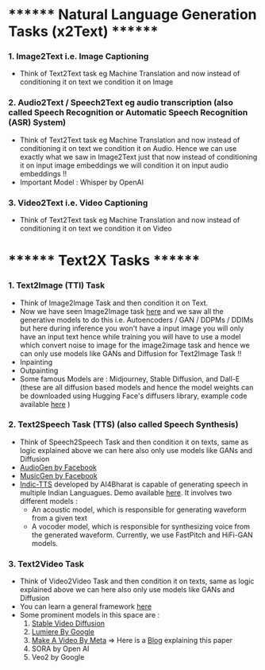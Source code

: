 # ****** Natural Language Generation Tasks (x2Text) ******

### 1. Image2Text i.e. Image Captioning
- Think of Text2Text task eg Machine Translation and now instead of conditioning it on text we condition it on Image

### 2. Audio2Text / Speech2Text eg audio transcription (also called Speech Recognition or Automatic Speech Recognition (ASR) System)
- Think of Text2Text task eg Machine Translation and now instead of conditioning it on text we condition it on Audio. Hence we can use exactly what we saw in Image2Text just that now instead of conditioning it on input image embeddings we will condition it on input audio embeddings !!
- Important Model : Whisper by OpenAI

### 3. Video2Text i.e. Video Captioning
- Think of Text2Text task eg Machine Translation and now instead of conditioning it on text we condition it on Video

# ****** Text2X Tasks ******

### 1. Text2Image (TTI) Task
- Think of Image2Image Task and then condition it on Text.
- Now we have seen Image2Image task [here](https://levelup.gitconnected.com/image-data-augmentation-techniques-d9323f22153f) and we saw all the generative models to do this i.e. Autoencoders / GAN / DDPMs / DDIMs but here during inference you won't have a input image you will only have an input text hence while training you will have to use a model which convert noise to image for the image2image task and hence we can only use models like GANs and Diffusion for Text2Image Task !!
- Inpainting
- Outpainting
- Some famous Models are : Midjourney, Stable Diffusion, and Dall-E (these are all diffusion based models and hence the model weights can be downloaded using Hugging Face's diffusers library, example code available [here](https://github.com/khetansarvesh/multimodal_ai/blob/main/cross_modal/txt2img_hf.ipynb) )

### 2. Text2Speech Task (TTS) (also called Speech Synthesis)
- Think of Speech2Speech Task and then condition it on texts, same as logic explained above we can here also only use models like GANs and Diffusion
- [AudioGen by Facebook](https://arxiv.org/pdf/2209.15352.pdf)
- [MusicGen by Facebook](https://arxiv.org/pdf/2306.05284.pdf)
- [Indic-TTS](https://ai4bharat.iitm.ac.in/indic-text-to-speech/) developed by AI4Bharat is capable of generating speech in multiple Indian Languagues. Demo available [here](https://models.ai4bharat.org/#/tts). It involves two different models :
  - An acoustic model, which is responsible for generating waveform from a given text
  - A vocoder model, which is responsible for synthesizing voice from the generated waveform. Currently, we use FastPitch and HiFi-GAN models.

  
### 3. Text2Video Task
- Think of Video2Video Task and then condition it on texts, same as logic explained above we can here also only use models like GANs and Diffusion
- You can learn a general framework [here](https://www.youtube.com/watch?v=0K56LA821ys)
- Some prominent models in this space are :
  1. [Stable Video Diffusion](https://stability.ai/news/stable-video-diffusion-open-ai-video-model)
  2. [Lumiere By Google](https://www.youtube.com/watch?v=Pl8BET_K1mc)
  3. [Make A Video By Meta](https://makeavideo.studio/) => Here is a [Blog](https://medium.com/@lakshmibayanagari/metas-make-a-video-breakdown-8d8618c7b8e8) explaining this paper
  4. SORA by Open AI
  5. Veo2 by Google
